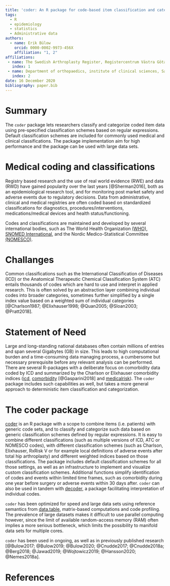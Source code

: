 ```yaml
---
title: 'coder: An R package for code-based item classification and categorization'
tags:
  - R
  - epidemiology
  - statistics
  - Administrative data
authors:
  - name: Erik Bülow
    orcid: 0000-0002-9973-456X
    affiliation: "1, 2"
affiliations:
 - name: The Swedish Arthroplasty Register, Registercentrum Västra Götaland, Gothenburg, Sweden
   index: 1
 - name: Department of orthopaedics, institute of clinical sciences, Sahlgrenska Academy, University of Gothenburg, Gothenburg, Sweden
   index: 2
date: 16 December 2020
bibliography: paper.bib
---
```


# Summary

The `coder` package lets researchers classify and categorize coded item data using pre-specified classification schemes based on regular expressions. Default classification schemes are included for commonly used medical and clinical classifications. The package implementation aim for high performance and the package can be used with large data sets.


# Medical coding and classifications

Registry based research and the use of real world evidence (RWE) and data (RWD) have gained popularity over the last years [@Sherman2016], both as an epidemiological research tool, and for monitoring post market safety and adverse events due to regulatory decisions. Data from administrative, clinical and medical registries are often coded based on standardized classifications for diagnostics, procedures/interventions, medications/medical devices and health status/functioning.

Codes and classifications are maintained and developed by several international bodies, such as The World Health Organization [(WHO)](https://www.who.int/classifications/), [SNOMED International](snomed.org), and the Nordic Medico-Statistical Committee [(NOMESCO)](http://nowbase.org/). 


# Challanges 

Common classifications such as the International Classification of Diseases (ICD) or the Anatomical Therapeutic Chemical Classification System (ATC) entails thousands of codes which are hard to use and interpret in applied research. This is often solved by an abstraction layer combining individual codes into broader categories, sometimes further simplified by a single index value based on a weighted sum of individual categories [@Charlson1987; @Elixhauser1998; @Quan2005; @Sloan2003; @Pratt2018]. 
 
 
# Statement of Need

Large and long-standing national databases often contain millions of entries and span several Gigabytes (GB) in size. This leads to high computational burden and a time-consuming data managing process, a cumbersome but necessary prerequisite before any relevant analysis can be performed. There are several R-packages with a deliberate focus on comorbidity data coded by ICD and summarized by the Charlson or Elixhauser comorbidity indices ([icd](https://jackwasey.github.io/icd), [comorbidity](https://ellessenne.github.io/comorbidity/) [@Gasparini2018] and [medicalrisk](https://github.com/patrickmdnet/medicalrisk)). The `coder` package includes such capabilities as well, but takes a more general approach to deterministic item classification and categorization.


# The coder package

[coder](https://docs.ropensci.org/coder/) is an R package with a scope to combine items (i.e. patients) with generic code sets, and to classify and categorize such data based on generic classification schemes defined by regular expressions. It is easy to combine different classifications (such as multiple versions of ICD, ATC or NOMESCO codes), with different classification schemes (such as Charlson, Elixhauser, RxRisk V or for example local definitions of adverse events after total hip arthroplasty) and different weighted indices based on those classifications. The package includes default classification schemes for all those settings, as well as an infrastructure to implement and visualize custom classification schemes. Additional functions simplify identification of codes and events within limited time frames, such as comorbidity during one year before surgery or adverse events within 30 days after. `coder` can also be used in tandem with [decoder](https://cancercentrum.bitbucket.io/decoder/), a package facilitating interpretation of individual codes.

`coder` has been optimized for speed and large data sets using reference semantics from [data.table](https://rdatatable.gitlab.io/data.table/), matrix-based computations and code profiling. The prevalence of large datasets makes it difficult to use parallel computing however, since the limit of available random-access memory (RAM) often implies a more serious bottleneck, which limits the possibility to manifold data sets for multiple cores.

`coder` has been used in ongoing, as well as in previously published research [@Bulow2017; @Bulow2019; @Bulow2020; @Cnudde2017; @Cnudde2018a; @Berg2018; @Jawad2019; @Wojtowicz2019; @Hansson2020; @Nemes2018a].


# References
